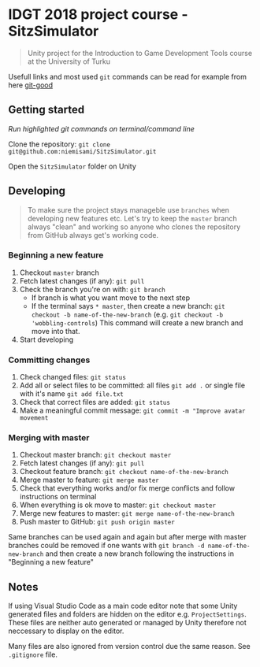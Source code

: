 # IDGT 2018 project course - SitzSimulator

> Unity project for the Introduction to Game Development Tools course at the University of Turku

Usefull links and most used `git` commands can be read for example from here [git-good](https://github.com/DigitKoodit/git-good)
## Getting started 

_Run highlighted git commands on terminal/command line_

Clone the repository: `git clone git@github.com:niemisami/SitzSimulator.git`

Open the `SitzSimulator` folder on Unity

## Developing 

> To make sure the project stays manageble use `branches` when developing new features etc. Let's try to keep the `master` branch always "clean" and working so anyone who clones the repository from GitHub always get's working code. 

### Beginning a new feature
1. Checkout `master` branch 
2. Fetch latest changes (if any): `git pull`
3. Check the branch you're on with: `git branch`
    * If branch is what you want move to the next step
    * If the terminal says `* master`, then create a new branch: `git checkout -b name-of-the-new-branch` (e.g. `git checkout -b 'wobbling-controls`) This command will create a new branch and move into that.
4. Start developing

### Committing changes
1. Check changed files: `git status`
2. Add all or select files to be committed: all files `git add .` or single file with it's name `git add file.txt`
3. Check that correct files are added: `git status`
4. Make a meaningful commit message: `git commit -m "Improve avatar movement`
  
### Merging with master 
1. Checkout master branch: `git checkout master`
2. Fetch latest changes (if any): `git pull`
3. Checkout feature branch: `git checkout name-of-the-new-branch`
4. Merge master to feature: `git merge master`
5. Check that everything works and/or fix merge conflicts and follow instructions on terminal
6. When everything is ok move to master: `git checkout master`
7. Merge new features to master: `git merge name-of-the-new-branch`
8. Push master to GitHub: `git push origin master`

Same branches can be used again and again but after merge with master branches could be removed if one wants with `git branch -d name-of-the-new-branch` and then create a new branch following the instructions in "Beginning a new feature" 

## Notes

If using Visual Studio Code as a main code editor note that some Unity generated files and folders are hidden on the editor e.g. `ProjectSettings`. These files are neither auto generated or managed by Unity therefore not neccessary to display on the editor. 

Many files are also ignored from version control due the same reason. See `.gitignore` file. 


